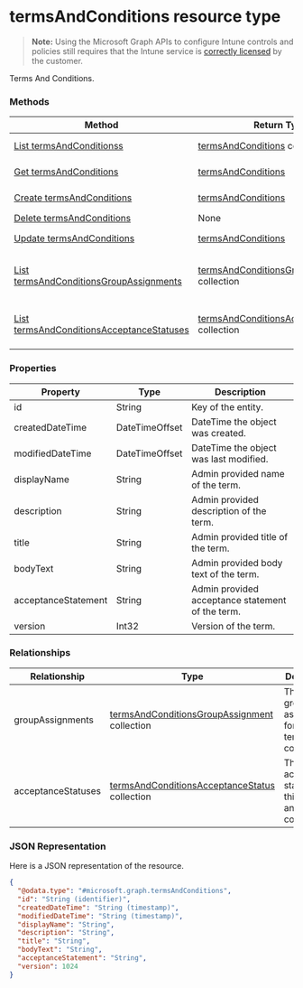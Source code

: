 ﻿# termsAndConditions resource type> **Note:** Using the Microsoft Graph APIs to configure Intune controls and policies still requires that the Intune service is [correctly licensed](https://www.microsoft.com/en-us/cloud-platform/microsoft-intune-pricing) by the customer.

Terms And Conditions.
### Methods
|Method|Return Type|Description|
|---|---|---|
|[List termsAndConditionss](../api/intune_companyterms_termsandconditions_list.md)|[termsAndConditions](../resources/intune_companyterms_termsandconditions.md) collection|List properties and relationships of the [termsAndConditions](../resources/intune_companyterms_termsandconditions.md) objects.|
|[Get termsAndConditions](../api/intune_companyterms_termsandconditions_get.md)|[termsAndConditions](../resources/intune_companyterms_termsandconditions.md)|Read properties and relationships of the [termsAndConditions](../resources/intune_companyterms_termsandconditions.md) object.|
|[Create termsAndConditions](../api/intune_companyterms_termsandconditions_create.md)|[termsAndConditions](../resources/intune_companyterms_termsandconditions.md)|Create a new [termsAndConditions](../resources/intune_companyterms_termsandconditions.md) object.|
|[Delete termsAndConditions](../api/intune_companyterms_termsandconditions_delete.md)|None|Deletes a [termsAndConditions](../resources/intune_companyterms_termsandconditions.md).|
|[Update termsAndConditions](../api/intune_companyterms_termsandconditions_update.md)|[termsAndConditions](../resources/intune_companyterms_termsandconditions.md)|Update the properties of a [termsAndConditions](../resources/intune_companyterms_termsandconditions.md) object.|
|[List termsAndConditionsGroupAssignments](../api/intune_companyterms_termsandconditions_list_termsandconditionsgroupassignment.md)|[termsAndConditionsGroupAssignment](../resources/intune_companyterms_termsandconditionsgroupassignment.md) collection|Get the termsAndConditionsGroupAssignments from the groupAssignments navigation property.|
|[List termsAndConditionsAcceptanceStatuses](../api/intune_companyterms_termsandconditions_list_termsandconditionsacceptancestatus.md)|[termsAndConditionsAcceptanceStatus](../resources/intune_companyterms_termsandconditionsacceptancestatus.md) collection|Get the termsAndConditionsAcceptanceStatuses from the acceptanceStatuses navigation property.|

### Properties
|Property|Type|Description|
|---|---|---|
|id|String|Key of the entity.|
|createdDateTime|DateTimeOffset|DateTime the object was created.|
|modifiedDateTime|DateTimeOffset|DateTime the object was last modified.|
|displayName|String|Admin provided name of the term.|
|description|String|Admin provided description of the term.|
|title|String|Admin provided title of the term.|
|bodyText|String|Admin provided body text of the term.|
|acceptanceStatement|String|Admin provided acceptance statement of the term.|
|version|Int32|Version of the term.|

### Relationships
|Relationship|Type|Description|
|---|---|---|
|groupAssignments|[termsAndConditionsGroupAssignment](../resources/intune_companyterms_termsandconditionsgroupassignment.md) collection|The list of group assignments for this terms and conditions.|
|acceptanceStatuses|[termsAndConditionsAcceptanceStatus](../resources/intune_companyterms_termsandconditionsacceptancestatus.md) collection|The list of acceptance statuses for this terms and conditions.|

### JSON Representation
Here is a JSON representation of the resource.
<!-- {
  "blockType": "resource",
  "keyProperty": "id",
  "@odata.type": "microsoft.graph.termsAndConditions"
}
-->
```json
{
  "@odata.type": "#microsoft.graph.termsAndConditions",
  "id": "String (identifier)",
  "createdDateTime": "String (timestamp)",
  "modifiedDateTime": "String (timestamp)",
  "displayName": "String",
  "description": "String",
  "title": "String",
  "bodyText": "String",
  "acceptanceStatement": "String",
  "version": 1024
}
```



